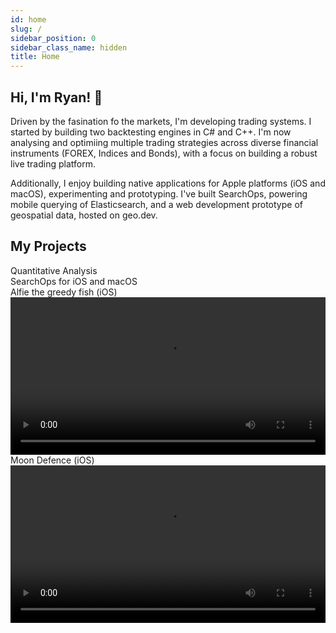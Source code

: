 ```yaml
---
id: home
slug: /
sidebar_position: 0
sidebar_class_name: hidden
title: Home
---
```


<style>{`  
  h1 {
    display:none;
  }
  .breadcrumbs {
    display: none;
  } 
  .theme-doc-footer.docusaurus-mt-lg {
    display:none;
  }
  .pagination-nav.docusaurus-mt-lg {
    display:none;
  }
  @media screen and (max-width: 700px) {
    .image-container {
      flex-direction: column !important;
    }
    .image-container div {
      width: 100% !important;
    }
  }
`}</style>

<h2 style={{marginTop:0}} >Hi, I'm Ryan! 👋 </h2>

Driven by the fasination fo the markets, I'm developing trading systems. I started by building two backtesting engines in C# and C++. I'm now analysing and optimiing multiple trading strategies across diverse financial instruments (FOREX, Indices and Bonds), with a focus on building a robust live trading platform.

Additionally, I enjoy building native applications for Apple platforms (iOS and macOS), experimenting and prototyping. I've built SearchOps, powering mobile querying of Elasticsearch, and a web development prototype of geospatial data, hosted on geo.dev.

<h2 style={{marginTop:0}} >My Projects</h2>

<div className="image-container" style={{ display: 'flex', justifyContent: 'space-between', gap: '10px', alignItems: 'center' }}>
  <div 
    style={{ 
      width: '49%', 
    }} 
  >
  <div>Quantitative Analysis</div>
    <div 
    style={{ 
      width: '100%', 
      aspectRatio: '16/9',
      backgroundImage: 'url(/static/randomly_trading/dark/random-indices-sp500-variable.svg)',
      backgroundSize: 'cover',
      backgroundPosition: 'center',
      borderRadius: '5px'
    }} 
  ></div>
  </div>
  <div 
    style={{ 
      width: '49%', 
    }} 
  >
  <div>SearchOps for iOS and macOS</div>
    <div 
    style={{ 
      width: '100%', 
      aspectRatio: '16/9',
      backgroundImage: 'url(/static/home_images/macos_main_search.png)',
      backgroundSize: 'cover',
      backgroundPosition: 'center',
      borderRadius: '5px'
    }} 
  ></div>
  </div>
</div>

<div className="image-container" style={{ display: 'flex', justifyContent: 'space-between', gap: '10px', alignItems: 'center', marginTop:"20px" }}>

  <div 
    style={{ 
      width: '49%', 
    }} 
  >
  <div>Alfie the greedy fish (iOS)</div>
 <video
    loop
    autoPlay
    playsInline
    className="video-auto rounded"
    width="100%"
  >
    <source src="/static/alfie-the-greedy-fish/app-store-video.mp4" type="video/mp4" />
    <p>Your browser does not support video playback</p>
  </video>
  </div>

  <div 
    style={{ 
      width: '49%', 
    }} 
  >
  <div>Moon Defence (iOS)</div>
 <video
    loop
    autoPlay
    playsInline
    className="video-auto rounded"
    width="100%"
  >
    <source src="/static/space-academy/app-store.mp4" type="video/mp4" />
    <p>Your browser does not support video playback</p>
  </video>
  </div>
</div>